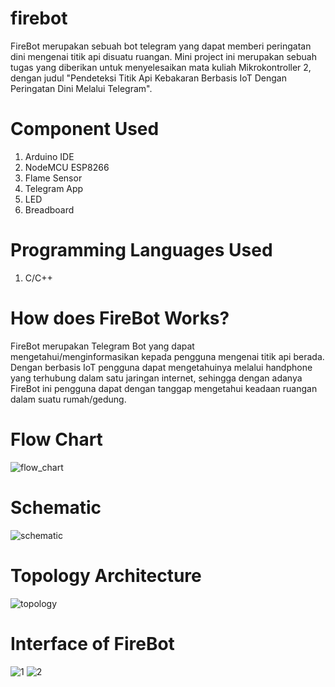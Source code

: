 # firebot
FireBot merupakan sebuah bot telegram yang dapat memberi peringatan dini mengenai titik api disuatu ruangan. Mini project ini merupakan sebuah tugas yang diberikan untuk menyelesaikan mata kuliah Mikrokontroller 2, dengan judul "Pendeteksi Titik Api Kebakaran Berbasis IoT Dengan Peringatan Dini Melalui Telegram".

# Component Used
1.  Arduino IDE
2.  NodeMCU ESP8266
3.  Flame Sensor
4.  Telegram App
5.  LED
6.  Breadboard

# Programming Languages Used
1. C/C++

# How does FireBot Works?
FireBot merupakan Telegram Bot yang dapat mengetahui/menginformasikan kepada pengguna mengenai titik api berada. Dengan berbasis IoT pengguna dapat mengetahuinya melalui handphone yang terhubung dalam satu jaringan internet, sehingga dengan adanya FireBot ini pengguna dapat dengan tanggap mengetahui keadaan ruangan dalam suatu rumah/gedung.

# Flow Chart
![flow_chart](https://user-images.githubusercontent.com/65294264/127246437-b46510d3-9256-4ac7-a113-7852b8488d36.png)

# Schematic
![schematic](https://user-images.githubusercontent.com/65294264/128803582-ca6e6c89-ee46-4dcd-9e1b-030d2931ddf4.png)


# Topology Architecture
![topology](https://user-images.githubusercontent.com/65294264/128803731-942b72ab-473d-4175-b2c1-17e1f01a1f2f.png)


# Interface of FireBot
![1](https://user-images.githubusercontent.com/65294264/127282070-7103cee8-c4ec-4a75-bffe-9a4a7e7ebf6a.png)
![2](https://user-images.githubusercontent.com/65294264/127282082-5e3f4af1-ffc9-498c-945d-1fc3ccdfebe0.png)
